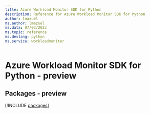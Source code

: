 ```yaml
---
title: Azure Workload Monitor SDK for Python
description: Reference for Azure Workload Monitor SDK for Python
author: lmazuel
ms.author: lmazuel
ms.data: 07/03/2023
ms.topic: reference
ms.devlang: python
ms.service: workloadmonitor
---
```

# Azure Workload Monitor SDK for Python - preview
## Packages - preview
[!INCLUDE [packages](workload-monitor-index.md)]